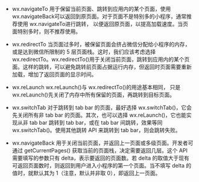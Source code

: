 * wx.navigateTo 用于保留当前页面、跳转到应用内的某个页面，使用 wx.navigateBack可以返回到原页面。对于页面不是特别多的小程序，通常推荐使用 wx.navigateTo进行跳转， 以便返回原页面，以提高加载速度。当页面特别多时，则不推荐使用。

* wx.redirectTo 当页面过多时，被保留页面会挤占微信分配给小程序的内存，或是达到微信所限制的 5 层页面栈。这时，我们应该考虑选择wx.redirectTo。wx.redirectTo()用于关闭当前页面，跳转到应用内的某个页面。这样的跳转，可以避免跳转前页面占据运行内存，但返回时页面需要重新加载，增加了返回页面的显示时间。

* wx.reLaunch wx.reLaunch()与 wx.redirectTo()的用途基本相同， 只是 wx.reLaunch()先关闭了内存中所有保留的页面，再跳转到目标页面。

* wx.switchTab 对于跳转到 tab bar 的页面，最好选择 wx.switchTab()，它会先关闭所有非 tab bar 的页面。其次，也可以选择 wx.reLaunch()，它也能实现从非 tab bar 跳转到 tab bar，或在 tab bar 间跳转，效果等同 wx.switchTab()。使用其他跳转 API 来跳转到 tab bar，则会跳转失败。

* wx.navigateBack 用于关闭当前页面，并返回上一页面或多级页面。开发者可通过 getCurrentPages() 获取当前的页面栈，决定需要返回几层。这个 API 需要填写的参数只有 delta，表示要返回的页面数。若 delta 的取值大于现有可返回页面数时，则返回到用户进入小程序的第一个页面。当不填写 delta 的值时，就默认其为 1（注意，默认并非取 0），即返回上一页面。

